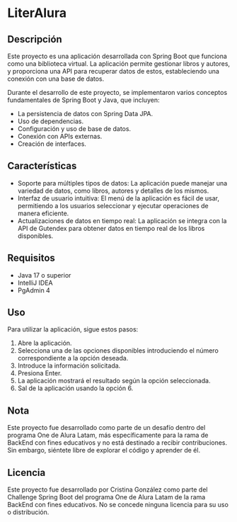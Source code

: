 # LiterAlura

## Descripción
Este proyecto es una aplicación desarrollada con Spring Boot que funciona como una biblioteca virtual. 
La aplicación permite gestionar libros y autores, y proporciona una API para recuperar datos de estos, 
estableciendo una conexión con una base de datos.

Durante el desarrollo de este proyecto, se implementaron varios conceptos fundamentales de Spring Boot y Java, que incluyen:

- La persistencia de datos con Spring Data JPA.
- Uso de dependencias.
- Configuración y uso de base de datos.
- Conexión con APIs externas.
- Creación de interfaces.

## Características
- Soporte para múltiples tipos de datos: La aplicación puede manejar una variedad de datos, como libros, autores y detalles de los mismos.
- Interfaz de usuario intuitiva: El menú de la aplicación es fácil de usar, permitiendo a los usuarios seleccionar y ejecutar operaciones de manera eficiente.
- Actualizaciones de datos en tiempo real: La aplicación se integra con la API de Gutendex para obtener datos en tiempo real de los libros disponibles.

## Requisitos
- Java 17 o superior
- IntelliJ IDEA
- PgAdmin 4

## Uso
Para utilizar la aplicación, sigue estos pasos:

1. Abre la aplicación.
2. Selecciona una de las opciones disponibles introduciendo el número correspondiente a la opción deseada.
3. Introduce la información solicitada.
4. Presiona Enter.
5. La aplicación mostrará el resultado según la opción seleccionada.
6. Sal de la aplicación usando la opción 6.

## Nota
Este proyecto fue desarrollado como parte de un desafío dentro del programa One de Alura Latam, más específicamente para la rama de BackEnd con fines educativos
y no está destinado a recibir contribuciones. Sin embargo, siéntete libre de explorar el código y aprender de él.

## Licencia
Este proyecto fue desarrollado por Cristina González como parte del Challenge Spring Boot del programa One de Alura Latam de la rama BackEnd con fines 
educativos. No se concede ninguna licencia para su uso o distribución.

